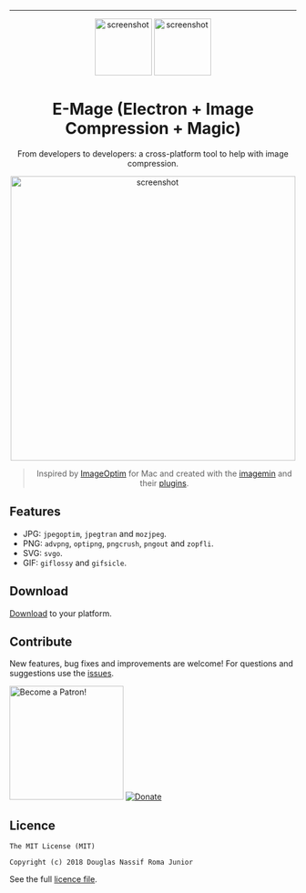 ---

<center>
  
<p align="center">
<img src="https://raw.githubusercontent.com/douglasjunior/emage/master/screenshot/electron.png" alt="screenshot" width="100" />
<img src="https://raw.githubusercontent.com/douglasjunior/emage/master/screenshot/wizard.png" alt="screenshot" width="100" /> 
</p>

<h1 align="center">E-Mage (Electron + Image Compression + Magic)</h1>
<p align="center">
From developers to developers: a cross-platform tool to help with image compression.
</p>

</center>
 
<p align="center">
<img src="https://raw.githubusercontent.com/douglasjunior/emage/master/screenshot/screen.png" alt="screenshot" width="500" />
</p>

<blockquote align="center">
  Inspired by <a href="https://github.com/ImageOptim/ImageOptim" target="_blank">ImageOptim</a> for Mac and created with  the <a href="https://github.com/imagemin/imagemin" target="_blank">imagemin</a> and their <a href="https://www.npmjs.com/search?q=keywords:imageminplugin" target="_blank">plugins</a>.
</blockquote>

## Features

- JPG: `jpegoptim`, `jpegtran` and `mozjpeg`.
- PNG: `advpng`, `optipng`, `pngcrush`, `pngout` and `zopfli`.
- SVG: `svgo`.
- GIF: `giflossy` and `gifsicle`.

## Download

[Download](https://github.com/douglasjunior/emage/releases) to your platform.

## Contribute

New features, bug fixes and improvements are welcome! For questions and suggestions use the [issues](https://github.com/douglasjunior/emage/issues).

<a href="https://www.patreon.com/douglasjunior"><img src="http://i.imgur.com/xEO164Z.png" alt="Become a Patron!" width="200" /></a>
[![Donate](https://www.paypalobjects.com/en_US/i/btn/btn_donateCC_LG.gif)](https://www.paypal.com/cgi-bin/webscr?cmd=_s-xclick&hosted_button_id=E32BUP77SVBA2)

## Licence

```
The MIT License (MIT)

Copyright (c) 2018 Douglas Nassif Roma Junior
```

See the full [licence file](https://github.com/douglasjunior/emage/blob/master/LICENSE).

